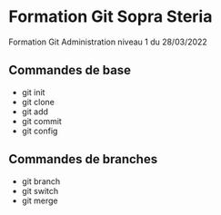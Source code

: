 # Formation Git Sopra Steria

Formation Git Administration niveau 1 du 28/03/2022

## Commandes de base

* git init
* git clone
* git add
* git commit
* git config

## Commandes de branches

* git branch
* git switch
* git merge

